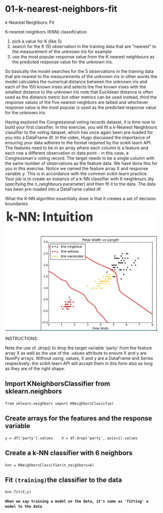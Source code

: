 # 01-k-nearest-neighbors-fit

k-Nearest Neighbors: Fit

K-nearest neighbors \(KNN\) classification

1. pick a value for K \(like 5\)
2. search for the K \(5\) observation in the training data that are "nearest" to the measurement of the unknown iris for example
3. use the most popular response value from the K nearest neighbours as the predicted response value for the unknown iris.

So basically the model searches for the 5 observations in the training data that are nearest to the measurements of the unknown iris in other words the model calculates the numerical distance between the unknown iris and each of the 150 known irises and selects the five known irises with the smallest distance to the unknown iris note that Euclidean distance is often used as the distance metric but other metrics can be used instead, third the response values of the five nearest neighbors are tallied and whichever response value is the most popular is used as the predicted response value for the unknown iris.

Having explored the Congressional voting records dataset, it is time now to build your first classifier. In this exercise, you will fit a k-Nearest Neighbours classifier to the voting dataset, which has once again been pre-loaded for you into a DataFrame df. In the video, Hugo discussed the importance of ensuring your data adheres to the format required by the scikit-learn API. The features need to be in an array where each column is a feature and each row a different observation or data point - in this case, a Congressman's voting record. The target needs to be a single column with the same number of observations as the feature data. We have done this for you in this exercise. Notice we named the feature array X and response variable y: This is in accordance with the common scikit-learn practice. Your job is to create an instance of a k-NN classifier with 6 neighbours \(by specifying the n\_neighbours parameter\) and then fit it to the data. The data has been pre-loaded into a DataFrame called df.

What the K-NN algorithm essentially does is that it creates a set of decision boundaries.

![k-nn intuition: Creating decision boundries](../../.gitbook/assets/image%20%285%29.png)





INSTRUCTIONS:

Note the use of .drop\(\) to drop the target variable 'party' from the feature array X as well as the use of the .values attribute to ensure X and y are NumPy arrays. Without using .values, X and y are a DataFrame and Series respectively; the scikit-learn API will accept them in this form also as long as they are of the right shape.

## Import KNeighborsClassifier from sklearn.neighbors

`from sklearn.neighbors import KNeighborsClassifier`

## Create arrays for the features and the response variable

`y = df['party'].values   
X = df.drop('party', axis=1).values`

## Create a k-NN classifier with 6 neighbors

`knn = KNeighborsClassifier(n_neighbors=6)`

## Fit `(training)`the classifier to the data

`knn.fit(X,y)`

**`When we say training a model on the data, it's same as 'fitting' a model to the data`** 





